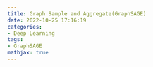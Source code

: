 ```yaml
---
title: Graph Sample and Aggregate(GraphSAGE)
date: 2022-10-25 17:16:19
categories:
- Deep Learning
tags:
- GraphSAGE
mathjax: true
---
```

